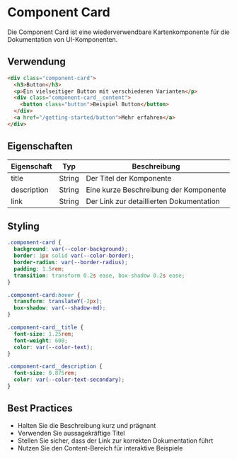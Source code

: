 # Component Card

Die Component Card ist eine wiederverwendbare Kartenkomponente für die Dokumentation von UI-Komponenten.

## Verwendung

```markdown
<div class="component-card">
  <h3>Button</h3>
  <p>Ein vielseitiger Button mit verschiedenen Varianten</p>
  <div class="component-card__content">
    <button class="button">Beispiel Button</button>
  </div>
  <a href="/getting-started/button">Mehr erfahren</a>
</div>
```

## Eigenschaften

| Eigenschaft | Typ | Beschreibung |
|------------|-----|--------------|
| title | String | Der Titel der Komponente |
| description | String | Eine kurze Beschreibung der Komponente |
| link | String | Der Link zur detaillierten Dokumentation |

## Styling

```css
.component-card {
  background: var(--color-background);
  border: 1px solid var(--color-border);
  border-radius: var(--border-radius);
  padding: 1.5rem;
  transition: transform 0.2s ease, box-shadow 0.2s ease;
}

.component-card:hover {
  transform: translateY(-2px);
  box-shadow: var(--shadow-md);
}

.component-card__title {
  font-size: 1.25rem;
  font-weight: 600;
  color: var(--color-text);
}

.component-card__description {
  font-size: 0.875rem;
  color: var(--color-text-secondary);
}
```

## Best Practices

- Halten Sie die Beschreibung kurz und prägnant
- Verwenden Sie aussagekräftige Titel
- Stellen Sie sicher, dass der Link zur korrekten Dokumentation führt
- Nutzen Sie den Content-Bereich für interaktive Beispiele 